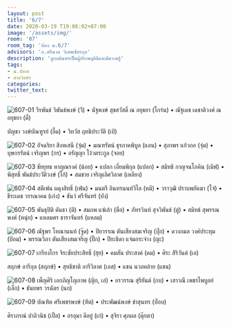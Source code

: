 ```yaml
---
layout: post
title: '6/7'
date: 2020-03-19 T19:06:02+07:00
image: '/assets/img/'
room: '07'
room_tag: 'ห้อง ม.6/7'
advisors: 'อ.ศรีนวล วิเศษเธียรกุล'
description: 'ลูกบดินทรเป็นผู้ประพฤติดีและมีความรู้'
tags:
- ม.ปลาย
- สายวิทย์ฯ
categories:
twitter_text:
---
```

![607-01](https://res.cloudinary.com/dbruw74ms/image/upload/c_fit,w_760/v1584620769/607-01_dmbqyf.png)
วีรพันธ์ วิพันธ์พงษ์ (วี) • นัฐพงษ์ สุขสวัสดิ์ ณ อยุธยา (โกร๋น) • ณัฐเดช เดชาติวงศ์ ณ อยุธยา (ดี๋)

บัญชา วงษ์บัณฑูรย์ (อี๊ด) • วิทวัส ฤทธิประวัติ (เป้)

![607-02](https://res.cloudinary.com/dbruw74ms/image/upload/c_fit,w_760/v1584620859/607-02_sz13sl.png)
อัจฉริยา สิงหเสนี (จุ๋ม) • มณฑรัตน์ ธุรภาคพิบูล (แอน) • สุภาพร แก้วกอ (จุ๋ม) • บุษกรรัตน์ เจริญพร (กร) • อรัญญา โง้วตระกูล (จอย)

![607-03](https://res.cloudinary.com/dbruw74ms/image/upload/c_fit,w_760/v1584620831/607-03_zjiost.png)
ชัยยุทธ หาญณรงค์ (น้อย) • แปลก เอี่ยมพิกุล (แปลก) • สมิทธิ กาญจนโภคิน (เมิฟ) • พิสุทธิ์ พันธ์ประวัติวงษ์ (โก้) • สมชาย เจริญเลิศวิลาศ (เหลียง)

![607-04](https://res.cloudinary.com/dbruw74ms/image/upload/c_fit,w_760/v1584620796/607-04_go2jdz.png)
สตีเฟน ผดุงสิทธิ์ (เฟ่น) • มนตรี อินทรนนท์วิไล (หมี) • วราวุฒิ ปราบพยัคฆา (โจ๋) • ธีระเดช วรรณาคม (เก่ง) • ธันว์ ศรีจันทร์ (บัง)

![607-05](https://res.cloudinary.com/dbruw74ms/image/upload/c_fit,w_760/v1584620782/607-05_yyvmgx.png)
พันธุปิติ คันธา (ติ) • สมภพ แซ่เล้า (ตือ) • ภัทรวินท์ สุจวิพันธ์ (ตู๋) • สมิทธ์ สุพรรณพงศ์ (หนุ่ย) • แหลมศร ธาราจันทร์ (แหลม)

![607-06](https://res.cloudinary.com/dbruw74ms/image/upload/c_fit,w_760/v1584620840/607-06_pyyk9g.png)
ณัฐพร โทณานนท์ (จู๊ด) • ปิยวรรณ ตันเสียงสมเจริญ (ปุ๊ก) • ดวงกมล วงศ์ประทุม (ป้อม) • พรรณวิภา ตันเสียงสมเจริญ (ปิ๊ก) • ปิยะธิดา แจ่มกระจ่าง (ญะ)

![607-07](https://res.cloudinary.com/dbruw74ms/image/upload/c_fit,w_760/v1584620796/607-04_go2jdz.png)
เกรียงไกร จิระชัยประสิทธิ์ (ฮุย) • คมสัน ประสงค์ (คม) • ศิระ สิริวันต์ (เอ)

สฤกษ์ อารีกุล (สฤกษ์) • สุทธิชาติ อารีวิลาศ (เอส) • แชน นวลคล้าย (แชน)

![607-08](https://res.cloudinary.com/dbruw74ms/image/upload/c_fit,w_760/v1584620767/607-08_pklshd.png)
เพ็ญศิริ เอกภิญโญภาพ (ญิก, เอ๋) • อรวรรณ สุริยันต์ (กบ) • เสาวณี เพชรไพบูลย์ (เล็ก) • ธันยพร วรฉัตร (นก)

![607-09](https://res.cloudinary.com/dbruw74ms/image/upload/c_fit,w_760/v1584620857/607-09_egiqke.png)
บัณฑิต ศรีเพชรพงษ์ (ฑิต) • ประพัฒน์พงษ์ ขำสุนทร (ป๊อบ)

ศิราภรณ์ ปาลิวนิช (เปิ้ล) • อรอุมา ดีอยู่ (เก๋) • สุจิรา ศุภผล (ตุ๊กตา)
